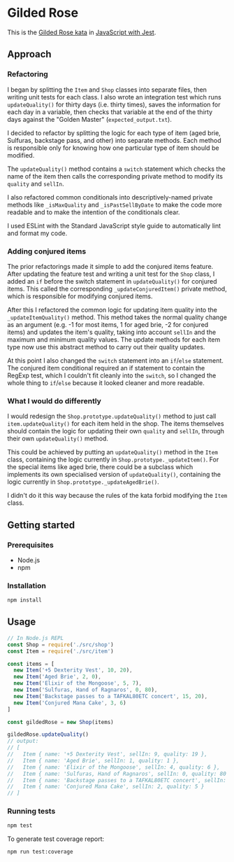 # Gilded Rose

This is the [Gilded Rose kata](https://github.com/emilybache/GildedRose-Refactoring-Kata) in [JavaScript with Jest](https://github.com/emilybache/GildedRose-Refactoring-Kata/tree/main/js-jest).

## Approach

### Refactoring

I began by splitting the `Item` and `Shop` classes into separate files, then writing unit tests for each class. I also wrote an integration test which runs `updateQuality()` for thirty days (i.e. thirty times), saves the information for each day in a variable, then checks that variable at the end of the thirty days against the "Golden Master" (`expected_output.txt`).

I decided to refactor by splitting the logic for each type of item (aged brie, Sulfuras, backstage pass, and other) into separate methods. Each method is responsible only for knowing how one particular type of item should be modified.

The `updateQuality()` method contains a `switch` statement which checks the name of the item then calls the corresponding private method to modify its `quality` and `sellIn`.

I also refactored common conditionals into descriptively-named private methods like `_isMaxQuality` and `_isPastSellByDate` to make the code more readable and to make the intention of the conditionals clear.

I used ESLint with the Standard JavaScript style guide to automatically lint and format my code.

### Adding conjured items

The prior refactorings made it simple to add the conjured items feature. After updating the feature test and writing a unit test for the `Shop` class, I added an `if` before the switch statement in `updateQuality()` for conjured items. This called the corresponding `_updateConjuredItem()` private method, which is responsible for modifying conjured items.

After this I refactored the common logic for updating item quality into the `_updateItemQuality()` method. This method takes the normal quality change as an argument (e.g. -1 for most items, 1 for aged brie, -2 for conjured items) and updates the item's quality, taking into account `sellIn` and the maximum and minimum quality values. The update methods for each item type now use this abstract method to carry out their quality updates.

At this point I also changed the `switch` statement into an `if`/`else` statement. The conjured item conditional required an if statement to contain the RegExp test, which I couldn't fit cleanly into the `switch`, so I changed the whole thing to `if`/`else` because it looked cleaner and more readable.

### What I would do differently

I would redesign the `Shop.prototype.updateQuality()` method to just call `item.updateQuality()` for each item held in the shop. The items themselves should contain the logic for updating their own `quality` and `sellIn`, through their own `updateQuality()` method.

This could be achieved by putting an `updateQuality()` method in the `Item` class, containing the logic currently in `Shop.prototype._updateItem()`. For the special items like aged brie, there could be a subclass which implements its own specialised version of `updateQuality()`, containing the logic currently in `Shop.prototype._updateAgedBrie()`.

I didn't do it this way because the rules of the kata forbid modifying the `Item` class.

## Getting started

### Prerequisites

* Node.js
* npm

### Installation

```sh
npm install
```

## Usage

```javascript
// In Node.js REPL
const Shop = require('./src/shop')
const Item = require('./src/item')

const items = [
  new Item('+5 Dexterity Vest', 10, 20),
  new Item('Aged Brie', 2, 0),
  new Item('Elixir of the Mongoose', 5, 7),
  new Item('Sulfuras, Hand of Ragnaros', 0, 80),
  new Item('Backstage passes to a TAFKAL80ETC concert', 15, 20),
  new Item('Conjured Mana Cake', 3, 6)
]

const gildedRose = new Shop(items)

gildedRose.updateQuality()
// output:
// [
//   Item { name: '+5 Dexterity Vest', sellIn: 9, quality: 19 },
//   Item { name: 'Aged Brie', sellIn: 1, quality: 1 },
//   Item { name: 'Elixir of the Mongoose', sellIn: 4, quality: 6 },
//   Item { name: 'Sulfuras, Hand of Ragnaros', sellIn: 0, quality: 80 },
//   Item { name: 'Backstage passes to a TAFKAL80ETC concert', sellIn: 14, quality: 21 },
//   Item { name: 'Conjured Mana Cake', sellIn: 2, quality: 5 }
// ]
```

### Running tests

```sh
npm test
```

To generate test coverage report:

```sh
npm run test:coverage
```
